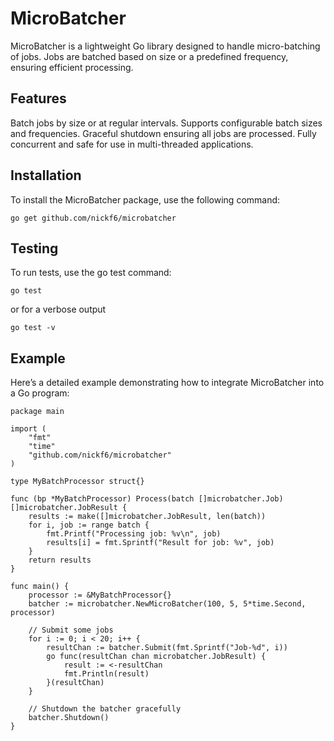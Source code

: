 # MicroBatcher

MicroBatcher is a lightweight Go library designed to handle micro-batching of jobs. Jobs are batched based on size or a predefined frequency, ensuring efficient processing.

## Features

Batch jobs by size or at regular intervals.
Supports configurable batch sizes and frequencies.
Graceful shutdown ensuring all jobs are processed.
Fully concurrent and safe for use in multi-threaded applications.

## Installation

To install the MicroBatcher package, use the following command:

`go get github.com/nickf6/microbatcher`

## Testing

To run tests, use the go test command:

`go test`

or for a verbose output

`go test -v`

## Example

Here’s a detailed example demonstrating how to integrate MicroBatcher into a Go program:

```
package main

import (
    "fmt"
    "time"
    "github.com/nickf6/microbatcher"
)

type MyBatchProcessor struct{}

func (bp *MyBatchProcessor) Process(batch []microbatcher.Job) []microbatcher.JobResult {
    results := make([]microbatcher.JobResult, len(batch))
    for i, job := range batch {
        fmt.Printf("Processing job: %v\n", job)
        results[i] = fmt.Sprintf("Result for job: %v", job)
    }
    return results
}

func main() {
    processor := &MyBatchProcessor{}
    batcher := microbatcher.NewMicroBatcher(100, 5, 5*time.Second, processor)

    // Submit some jobs
    for i := 0; i < 20; i++ {
        resultChan := batcher.Submit(fmt.Sprintf("Job-%d", i))
        go func(resultChan chan microbatcher.JobResult) {
            result := <-resultChan
            fmt.Println(result)
        }(resultChan)
    }

    // Shutdown the batcher gracefully
    batcher.Shutdown()
}

```
